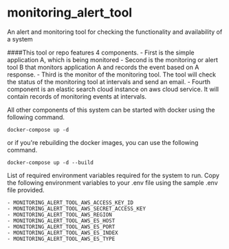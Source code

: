 # monitoring_alert_tool
An alert and monitoring tool for checking the functionality and availability of a system

####This tool or repo features 4 components.
    - First is the simple application A, which is being monitored
    - Second is the monitoring or alert tool B that monitors application A and records the event based on A response.
    - Third is the monitor of the monitoring tool. The tool will check the status of the monitoring tool at intervals and send an email. 
    - Fourth component is an elastic search cloud instance on aws cloud service. It will contain records of monitoring events at intervals.

All other components of this system can be started with docker using the following command.

    docker-compose up -d

or if you're rebuilding the docker images, you can use the following command.

    docker-compose up -d --build

List of required environment variables required for the system to run. Copy the following environment variables to your .env file using the sample .env file provided.

    - MONITORING_ALERT_TOOL_AWS_ACCESS_KEY_ID
    - MONITORING_ALERT_TOOL_AWS_SECRET_ACCESS_KEY
    - MONITORING_ALERT_TOOL_AWS_REGION
    - MONITORING_ALERT_TOOL_AWS_ES_HOST
    - MONITORING_ALERT_TOOL_AWS_ES_PORT
    - MONITORING_ALERT_TOOL_AWS_ES_INDEX
    - MONITORING_ALERT_TOOL_AWS_ES_TYPE